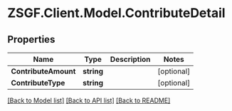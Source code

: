 # ZSGF.Client.Model.ContributeDetail

## Properties

Name | Type | Description | Notes
------------ | ------------- | ------------- | -------------
**ContributeAmount** | **string** |  | [optional] 
**ContributeType** | **string** |  | [optional] 

[[Back to Model list]](../../README.md#documentation-for-models) [[Back to API list]](../../README.md#documentation-for-api-endpoints) [[Back to README]](../../README.md)

